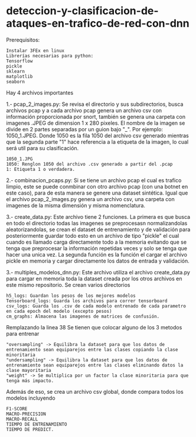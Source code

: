 # deteccion-y-clasificacion-de-ataques-en-trafico-de-red-con-dnn

Prerequisitos:

    Instalar 3FEx en linux
    Librerías necesarias para python:
    Tensorflow 
    pickle
    sklearn
    matplotlib
    seaborn

Hay 4 archivos importantes

1.- pcap_2_images.py:
Se revisa el directorio y sus subdirectorios, busca archivos pcap y a cada archivo pcap genera un archivo csv con información proporcionada por snort, también se genera una carpeta con imagenes .JPEG de dimension 1 x 280 pixeles. El nombre de la imagen se divide en 2 partes separadas por un guion bajo "_". Por ejemplo: 1050_1.JPEG. Donde 1050 es la fila 1050 del archivo csv generado mientras que la segunda parte "1" hace referencia a la etiqueta de la imagen, lo cual será util para su clasificación.

    1050_1.JPG
    1050: Renglon 1050 del archivo .csv generado a partir del .pcap
    1: Etiqueta 1 o verdadera.

2.- combinacion_pcaps.py:
Si se tiene un archivo pcap el cual es trafico limpio, este se puede conmbinar con otro archivo pcap (con una botnet en este caso), para de esta manera se genere una dataset sintética. Igual que el archivo pcap_2_images.py genera un archivo csv, una carpeta con imagenes de la misma dimensión y misma nomenclatura.

3.- create_data.py:
Este archivo tiene 2 funciones.
La primera es que busca en todo el directorio todas las imagenes se preprocesasn normalizandolas aleatorizandolas, se crean el dataset de entrenamiento y de validación para posteriormente guardar todo esto en un archivo de tipo "pickle" el cual cuando es llamado carga directamente todo a la memoria evitando que se tenga que preprocesar la información repetidas veces y solo se tenga que hacer una unica vez.
La segunda función es la función el cargar el archivo pickle en memoria y cargar directamente los datos de entrada y validación.

3.- multiples_modelos_dnn.py: Este archivo utiliza el archivo create_data.py para cargar en memoria toda la dataset creada por los otros archivos en este mismo repositorio.
Se crean varios directorios

    h5_logs: Guardan los pesos de los mejores modelos
    Tensorboard_logs: Guarda los archivos para correr tensorboard
    csv_logs: Guarda los .csv de cada modelo entrenado de cada parametro en cada epoch del modelo (excepto pesos)
    cm_graphs: Almacena las imagenes de matrices de confusión.

Remplazando la linea 38 Se tienen que colocar alguno de los 3 metodos para entrenar

    "oversampling" -> Equilibra la dataset para que los datos de entrenamiento sean equiparejos entre las clases copiando la clase minoritaria
    "undersampling" -> Equilibra la dataset para que los datos de entrenamiento sean equiparejos entre las clases eliminando datos la clase mayoritaria
    "weight" -> Se multiplica por un factor la clase minoritaria para que tenga más impacto.
    
Además de eso, se crea un archivo csv global, donde compara todos los modelos incluyendo

    F1-SCORE
    MACRO-PRECISION
    MACRO-RECALL
    TIEMPO DE ENTRENAMIENTO
    TIEMPO DE PREDICT.
